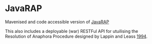 JavaRAP
========

Mavenised and code accessible version of [JavaRAP](http://aye.comp.nus.edu.sg/~qiu/NLPTools/JavaRAP.html) 

This also includes a deployable (war) RESTFul API for utuilising the Resolution of Anaphora Procedure designed by Lappin and Leass [1994](http://acl.ldc.upenn.edu/J/J94/J94-4002.pdf).
